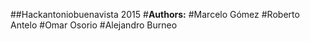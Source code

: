 ##Hackantoniobuenavista 2015
#**Authors:**
#Marcelo Gómez
#Roberto Antelo
#Omar Osorio
#Alejandro Burneo
